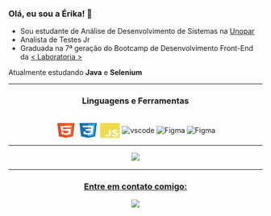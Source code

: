 ### Olá, eu sou a Érika! 👋

- Sou estudante de Análise de Desenvolvimento de Sistemas na [ Unopar ](https://www.unopar.com)
- Analista de Testes Jr
- Graduada na 7ª geração do Bootcamp de Desenvolvimento Front-End da [< Laboratoria >](https://www.laboratoria.la/br)

Atualmente estudando **Java** e **Selenium**

-----
<h3 align="center">Linguagens e Ferramentas</h3>  
<div align="center" style="display: inline_block"><br>
  <img title="HTML" align="center" alt="HTML" height="30" width="40" src="https://raw.githubusercontent.com/devicons/devicon/master/icons/html5/html5-original.svg">
  <img title="CSS"align="center" alt="CSS" height="30" width="40" src="https://raw.githubusercontent.com/devicons/devicon/master/icons/css3/css3-original.svg">
  <img title="Javscript" align="center" alt="Js" height="30" width="40" src="https://raw.githubusercontent.com/devicons/devicon/master/icons/javascript/javascript-plain.svg">
  <img title="VScode" align="center" alt="vscode" height="30" width="40" src="https://cdn.jsdelivr.net/gh/devicons/devicon/icons/vscode/vscode-original.svg" />
  <img title="Figma" align="center" alt="Figma" height="30" width="40" src="https://cdn.jsdelivr.net/gh/devicons/devicon/icons/figma/figma-original.svg" />
    <img title="Figma" align="center" alt="Figma" height="30" width="40" src="https://cdn.jsdelivr.net/gh/devicons/devicon/icons/react/react-original.svg"/>
</div>

---
<div align="center">
  <a href="https://github.com/erikakrause">
  <img height="180em" src="https://github-readme-stats.vercel.app/api?username=erikakrause&show_icons=true&theme=dracula&include_all_commits=true&count_private=true"/>
</div>

----
<h3 align="center">Entre em contato comigo:</h3>
<div align="center">
  <a href="https://www.linkedin.com/in/leticiaantunes/" target="_blank"><img src="https://img.shields.io/badge/-LinkedIn-%230077B5?style=for-the-badge&logo=linkedin&logoColor=white" target="_blank"></a>
 </div>
